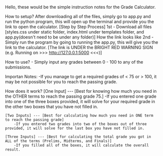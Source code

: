 Hello, these would be the simple instruction notes for the Grade Calculator.

How to setup?
    After downloading all of the files, simply go to app.py and run the python program, this will open up the terminal and provide you the link to open the calculator.
    [Step by Step Process]
        1st - Download all files [styles.css under static folder, index.html under templates folder, and app.py(doesn't need to be under any folder)]                                  How the link looks like
        2nd - Simply run the program by going to running the app.py, this will give you the link to the calculator. [The link is UNDER the BRIGHT RED WARNING SIGN (e.g. Running on >>> http://127.0.0.1:5000 <<<)]

How to use?
    - Simply input any grades between 0 - 100 to any of the submissions. 

Importan Notes:
-If you manage to get a required grades of < 75 or > 100, it may be not possible for you to reach the passing grade.


How does it work?
    [One Input] --- [Best for knowing how much you need in the OTHER terms to reach the passing grade 75.]
        -If you entered one grade into one of the three boxes provided, it will solve for your required grade in the other two boxes that you have not filled in.
    
    [Two Inputs] --- [Best for calculating how much you need in ONE term to reach the passing grade]
        -If you entered two grades into two of the boxes out of three provided, it will solve for the last box you have not filled in.
    
    [Three Inputs] --- [Best for calculating the total grade you got in ALL of the terms (Prelims, Midterms, and Finals)]
        -If you filled all of the boxes, it will calculate the overall result.
    
